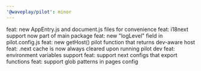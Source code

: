 ```yaml
---
'@waveplay/pilot': minor
---
```


feat: new AppEntry.js and document.js files for convenience
feat: i18next support now part of main package
feat: new "logLevel" field in pilot.config.js
feat: new getHost() pilot function that returns dev-aware host
feat: .next cache is now always cleared upon running pilot dev
feat: environment variables support
feat: support next configs that export functions
feat: support glob patterns in pages config
